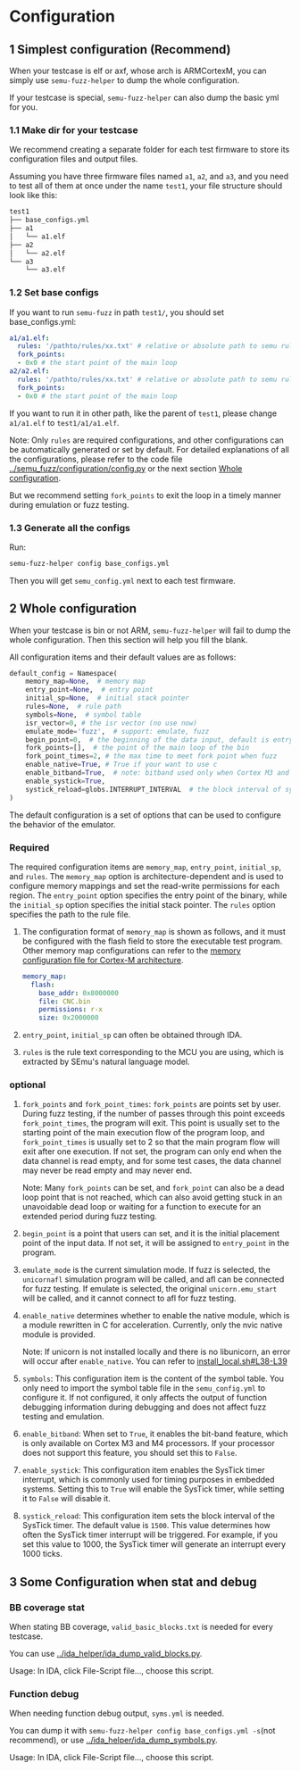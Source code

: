 # Configuration

## 1 Simplest configuration (Recommend)


When your testcase is elf or axf, whose arch is ARMCortexM, you can simply use `semu-fuzz-helper` to dump the whole configuration.

If your testcase is special, `semu-fuzz-helper` can also dump the basic yml for you.

### 1.1 Make dir for your testcase

We recommend creating a separate folder for each test firmware to store its configuration files and output files. 

Assuming you have three firmware files named `a1`, `a2`, and `a3`, and you need to test all of them at once under the name `test1`, your file structure should look like this:

```bash
test1
├── base_configs.yml
├── a1
│   └── a1.elf
├── a2
│   └── a2.elf
└── a3
    └── a3.elf
```

### 1.2 Set base configs

If you want to run `semu-fuzz` in path `test1/`, you should set base_configs.yml:

```yml
a1/a1.elf:
  rules: '/pathto/rules/xx.txt' # relative or absolute path to semu rule
  fork_points:
  - 0x0 # the start point of the main loop
a2/a2.elf:
  rules: '/pathto/rules/xx.txt' # relative or absolute path to semu rule
  fork_points:
  - 0x0 # the start point of the main loop
```

If you want to run it in other path, like the parent of `test1`, please change `a1/a1.elf` to `test1/a1/a1.elf`.

Note: Only `rules` are required configurations, and other configurations can be automatically generated or set by default. For detailed explanations of all the configurations, please refer to the code file [../semu_fuzz/configuration/config.py](../semu_fuzz/configuration/config.py) or the next section [Whole configuration](#2-whole-configuration).

But we recommend setting `fork_points` to exit the loop in a timely manner during emulation or fuzz testing.

### 1.3 Generate all the configs

Run:
```bash
semu-fuzz-helper config base_configs.yml
```

Then you will get `semu_config.yml` next to each test firmware.

## 2 Whole configuration

When your testcase is bin or not ARM, `semu-fuzz-helper` will fail to dump the whole configuration. Then this section will help you fill the blank.

All configuration items and their default values are as follows:

```python
default_config = Namespace(
    memory_map=None,  # memory map
    entry_point=None,  # entry point
    initial_sp=None,  # initial stack pointer
    rules=None,  # rule path
    symbols=None,  # symbol table
    isr_vector=0, # the isr vector (no use now)
    emulate_mode='fuzz',  # support: emulate, fuzz
    begin_point=0,  # the beginning of the data input, default is entry_point
    fork_points=[],  # the point of the main loop of the bin
    fork_point_times=2, # the max time to meet fork point when fuzz
    enable_native=True, # True if your want to use c 
    enable_bitband=True,  # note: bitband used only when Cortex M3 and M4, so if not, set it False
    enable_systick=True,
    systick_reload=globs.INTERRUPT_INTERVAL  # the block interval of systick, default is 1500
)
```

The default configuration is a set of options that can be used to configure the behavior of the emulator.

### Required

The required configuration items are `memory_map`, `entry_point`, `initial_sp`, and `rules`. The `memory_map` option is architecture-dependent and is used to configure memory mappings and set the read-write permissions for each region. The `entry_point` option specifies the entry point of the binary, while the `initial_sp` option specifies the initial stack pointer. The `rules` option specifies the path to the rule file.

1. The configuration format of `memory_map` is shown as follows, and it must be configured with the flash field to store the executable test program. Other memory map configurations can refer to the [memory configuration file for Cortex-M architecture](../semu_fuzz/helper/configs/hw/cortexm_memory.yml).

    ```yml
    memory_map:
      flash:
        base_addr: 0x8000000
        file: CNC.bin
        permissions: r-x
        size: 0x2000000
    ```

2. `entry_point`, `initial_sp` can often be obtained through IDA.

3. `rules` is the rule text corresponding to the MCU you are using, which is extracted by SEmu's natural language model.

### optional

1. `fork_points` and `fork_point_times`: `fork_points` are points set by user. During fuzz testing, if the number of passes through this point exceeds `fork_point_times`, the program will exit. This point is usually set to the starting point of the main execution flow of the program loop, and `fork_point_times` is usually set to 2 so that the main program flow will exit after one execution. If not set, the program can only end when the data channel is read empty, and for some test cases, the data channel may never be read empty and may never end.

    Note: Many `fork_points` can be set, and `fork_point` can also be a dead loop point that is not reached, which can also avoid getting stuck in an unavoidable dead loop or waiting for a function to execute for an extended period during fuzz testing.

2. `begin_point` is a point that users can set, and it is the initial placement point of the input data. If not set, it will be assigned to `entry_point` in the program.

3. `emulate_mode` is the current simulation mode. If fuzz is selected, the `unicornafl` simulation program will be called, and afl can be connected for fuzz testing. If emulate is selected, the original `unicorn.emu_start` will be called, and it cannot connect to afl for fuzz testing.

4. `enable_native` determines whether to enable the native module, which is a module rewritten in C for acceleration. Currently, only the nvic native module is provided.

    Note: If unicorn is not installed locally and there is no libunicorn, an error will occur after `enable_native`. You can refer to [install_local.sh#L38-L39](../install_local.sh#L38-L39)

5. `symbols`: This configuration item is the content of the symbol table. You only need to import the symbol table file in the `semu_config.yml` to configure it. If not configured, it only affects the output of function debugging information during debugging and does not affect fuzz testing and emulation.

6. `enable_bitband`: When set to `True`, it enables the bit-band feature, which is only available on Cortex M3 and M4 processors. If your processor does not support this feature, you should set this to `False`.

7. `enable_systick`: This configuration item enables the SysTick timer interrupt, which is commonly used for timing purposes in embedded systems. Setting this to `True` will enable the SysTick timer, while setting it to `False` will disable it.

8. `systick_reload`: This configuration item sets the block interval of the SysTick timer. The default value is `1500`. This value determines how often the SysTick timer interrupt will be triggered. For example, if you set this value to 1000, the SysTick timer will generate an interrupt every 1000 ticks.

## 3 Some Configuration when stat and debug

### BB coverage stat

When stating BB coverage, `valid_basic_blocks.txt` is needed for every testcase.

You can use [../ida_helper/ida_dump_valid_blocks.py](../ida_helper/ida_dump_valid_blocks.py).

Usage: In IDA, click File-Script file..., choose this script.

### Function debug

When needing function debug output, `syms.yml` is needed.

You can dump it with `semu-fuzz-helper config base_configs.yml -s`(not recommend), or use [../ida_helper/ida_dump_symbols.py](../ida_helper/ida_dump_symbols.py).

Usage: In IDA, click File-Script file..., choose this script.